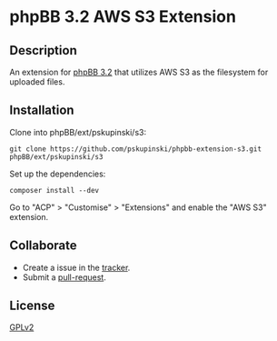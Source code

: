 # phpBB 3.2 AWS S3 Extension

## Description

An extension for [phpBB 3.2](https://www.phpbb.com) that utilizes AWS S3 as the filesystem for uploaded files.

## Installation

Clone into phpBB/ext/pskupinski/s3:

    git clone https://github.com/pskupinski/phpbb-extension-s3.git phpBB/ext/pskupinski/s3

Set up the dependencies:

    composer install --dev

Go to "ACP" > "Customise" > "Extensions" and enable the "AWS S3" extension.

## Collaborate

* Create a issue in the [tracker](https://github.com/pskupinski/phpbb-extension-s3/issues).
* Submit a [pull-request](https://github.com/pskupinski/phpbb-extension-s3/pulls).

## License

[GPLv2](license.txt)
